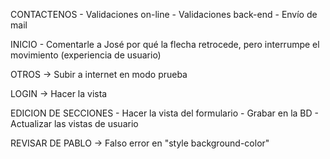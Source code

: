 CONTACTENOS
	- Validaciones on-line
	- Validaciones back-end
	- Envío de mail

INICIO 
	- Comentarle a José por qué la flecha retrocede, pero interrumpe el movimiento (experiencia de usuario)

OTROS -> Subir a internet en modo prueba

LOGIN -> Hacer la vista

EDICION DE SECCIONES
	- Hacer la vista del formulario
	- Grabar en la BD
	- Actualizar las vistas de usuario

REVISAR DE PABLO -> Falso error en "style background-color"
